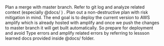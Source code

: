 Plan a merge with master branch. Refer to git log and analyze related context (especially @docs/ ) . Plan out a 
  non-destructive plan with risk mitigation in mind. The end goal is to deploy the current version to AWS amplify which is 
  already hosted with amplify and once we push the changes to master branch it will get built automatically. So prepare for
   deployment and avoid Type errors and amplify related errors by referring to lessson learned docs provided inside @docs/ 
  folder.
